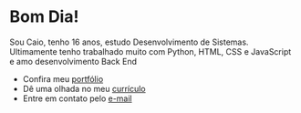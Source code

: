 # Bom Dia!
Sou Caio, tenho 16 anos, estudo Desenvolvimento de Sistemas. \
Ultimamente tenho trabalhado muito com Python, HTML, CSS e JavaScript e amo desenvolvimento Back End

* Confira meu [portfólio](link_do_porfolio)
* Dê uma olhada no meu [currículo](files/resume.pdf)
* Entre em contato pelo [e-mail](mailto:caioreisoliveiradev@gmail.com)
